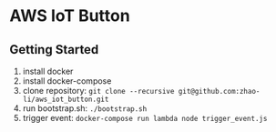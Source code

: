 # AWS IoT Button

Getting Started
---------------
1. install docker
2. install docker-compose
3. clone repository: `git clone --recursive git@github.com:zhao-li/aws_iot_button.git`
4. run bootstrap.sh: `./bootstrap.sh`
5. trigger event: `docker-compose run lambda node trigger_event.js`

